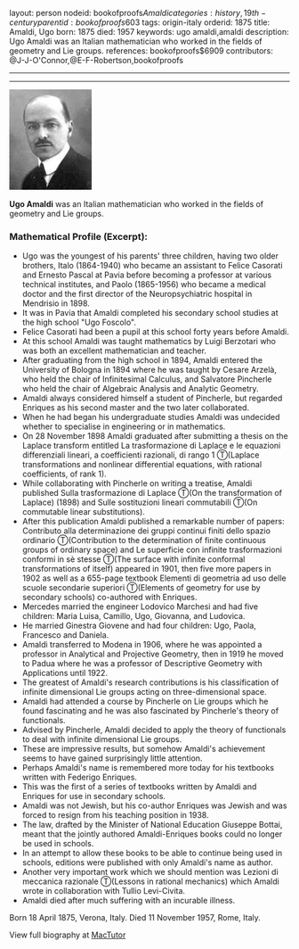 layout: person
nodeid: bookofproofs$Amaldi
categories: history,19th-century
parentid: bookofproofs$603
tags: origin-italy
orderid: 1875
title: Amaldi, Ugo
born: 1875
died: 1957
keywords: ugo amaldi,amaldi
description: Ugo Amaldi was an Italian mathematician who worked in the fields of geometry and Lie groups.
references: bookofproofs$6909
contributors: @J-J-O'Connor,@E-F-Robertson,bookofproofs

---



---

![Amaldi.jpg](https://github.com/bookofproofs/bookofproofs.github.io/blob/main/_sources/_assets/images/portraits/Amaldi.jpg?raw=true)

**Ugo Amaldi** was an Italian mathematician who worked in the fields of geometry and Lie groups.

### Mathematical Profile (Excerpt):
* Ugo was the youngest of his parents' three children, having two older brothers, Italo (1864-1940) who became an assistant to Felice Casorati and Ernesto Pascal at Pavia before becoming a professor at various technical institutes, and Paolo (1865-1956) who became a medical doctor and the first director of the Neuropsychiatric hospital in Mendrisio in 1898.
* It was in Pavia that Amaldi completed his secondary school studies at the high school "Ugo Foscolo".
* Felice Casorati had been a pupil at this school forty years before Amaldi.
* At this school Amaldi was taught mathematics by Luigi Berzotari who was both an excellent mathematician and teacher.
* After graduating from the high school in 1894, Amaldi entered the University of Bologna in 1894 where he was taught by Cesare Arzelà, who held the chair of Infinitesimal Calculus, and Salvatore Pincherle who held the chair of Algebraic Analysis and Analytic Geometry.
* Amaldi always considered himself a student of Pincherle, but regarded Enriques as his second master and the two later collaborated.
* When he had began his undergraduate studies Amaldi was undecided whether to specialise in engineering or in mathematics.
* On 28 November 1898 Amaldi graduated after submitting a thesis on the Laplace transform entitled La trasformazione di Laplace e le equazioni differenziali lineari, a coefficienti razionali, di rango 1 Ⓣ(Laplace transformations and nonlinear differential equations, with rational coefficients, of rank 1).
* While collaborating with Pincherle on writing a treatise, Amaldi published Sulla trasformazione di Laplace Ⓣ(On the transformation of Laplace) (1898) and Sulle sostituzioni lineari commutabili Ⓣ(On commutable linear substitutions).
* After this publication Amaldi published a remarkable number of papers: Contributo alla determinazione dei gruppi continui finiti dello spazio ordinario Ⓣ(Contribution to the determination of finite continuous groups of ordinary space) and Le superficie con infinite trasformazioni conformi in sè stesse Ⓣ(The surface with infinite conformal transformations of itself) appeared in 1901, then five more papers in 1902 as well as a 655-page textbook Elementi di geometria ad uso delle scuole secondarie superiori Ⓣ(Elements of geometry for use by secondary schools) co-authored with Enriques.
* Mercedes married the engineer Lodovico Marchesi and had five children: Maria Luisa, Camillo, Ugo, Giovanna, and Ludovica.
* He married Ginestra Giovene and had four children: Ugo, Paola, Francesco and Daniela.
* Amaldi transferred to Modena in 1906, where he was appointed a professor in Analytical and Projective Geometry, then in 1919 he moved to Padua where he was a professor of Descriptive Geometry with Applications until 1922.
* The greatest of Amaldi's research contributions is his classification of infinite dimensional Lie groups acting on three-dimensional space.
* Amaldi had attended a course by Pincherle on Lie groups which he found fascinating and he was also fascinated by Pincherle's theory of functionals.
* Advised by Pincherle, Amaldi decided to apply the theory of functionals to deal with infinite dimensional Lie groups.
* These are impressive results, but somehow Amaldi's achievement seems to have gained surprisingly little attention.
* Perhaps Amaldi's name is remembered more today for his textbooks written with Federigo Enriques.
* This was the first of a series of textbooks written by Amaldi and Enriques for use in secondary schools.
* Amaldi was not Jewish, but his co-author Enriques was Jewish and was forced to resign from his teaching position in 1938.
* The law, drafted by the Minister of National Education Giuseppe Bottai, meant that the jointly authored Amaldi-Enriques books could no longer be used in schools.
* In an attempt to allow these books to be able to continue being used in schools, editions were published with only Amaldi's name as author.
* Another very important work which we should mention was Lezioni di meccanica razionale Ⓣ(Lessons in rational mechanics) which Amaldi wrote in collaboration with Tullio Levi-Civita.
* Amaldi died after much suffering with an incurable illness.

Born 18 April 1875, Verona, Italy. Died 11 November 1957, Rome, Italy.

View full biography at [MacTutor](https://mathshistory.st-andrews.ac.uk/Biographies/Amaldi/)
